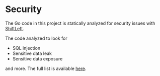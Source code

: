 # Security

The Go code in this project is statically analyzed for security issues with [ShiftLeft](https://www.shiftleft.io/).

The code analyzed to look for

- SQL injection
- Sensitive data leak
- Sensitive data exposure

and more. The full list is available [here](https://docs.shiftleft.io/ngsast/product-info/coverage#vulnerabilities).
